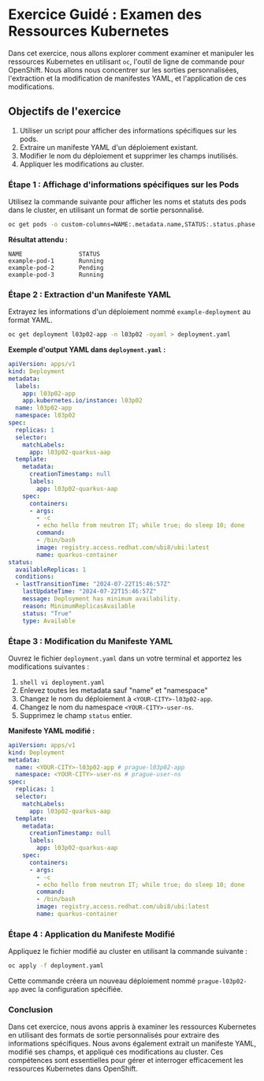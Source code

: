 # Exercice Guidé : Examen des Ressources Kubernetes

Dans cet exercice, nous allons explorer comment examiner et manipuler les ressources Kubernetes en utilisant `oc`, l'outil de ligne de commande pour OpenShift. Nous allons nous concentrer sur les sorties personnalisées, l'extraction et la modification de manifestes YAML, et l'application de ces modifications.

## Objectifs de l'exercice

1. Utiliser un script pour afficher des informations spécifiques sur les pods.
2. Extraire un manifeste YAML d'un déploiement existant.
3. Modifier le nom du déploiement et supprimer les champs inutilisés.
4. Appliquer les modifications au cluster.

### Étape 1 : Affichage d'informations spécifiques sur les Pods

Utilisez la commande suivante pour afficher les noms et statuts des pods dans le cluster, en utilisant un format de sortie personnalisé.

```bash
oc get pods -o custom-columns=NAME:.metadata.name,STATUS:.status.phase
```

**Résultat attendu :**
```
NAME                STATUS
example-pod-1       Running
example-pod-2       Pending
example-pod-3       Running
```

### Étape 2 : Extraction d'un Manifeste YAML

Extrayez les informations d'un déploiement nommé `example-deployment` au format YAML.

```bash
oc get deployment l03p02-app -n l03p02 -oyaml > deployment.yaml
```

**Exemple d'output YAML dans `deployment.yaml` :**

```yaml
apiVersion: apps/v1
kind: Deployment
metadata:
  labels:
    app: l03p02-app
    app.kubernetes.io/instance: l03p02
  name: l03p02-app
  namespace: l03p02
spec:
  replicas: 1
  selector:
    matchLabels:
      app: l03p02-quarkus-aap
  template:
    metadata:
      creationTimestamp: null
      labels:
        app: l03p02-quarkus-aap
    spec:
      containers:
      - args:
        - -c
        - echo hello from neutron IT; while true; do sleep 10; done
        command:
        - /bin/bash
        image: registry.access.redhat.com/ubi8/ubi:latest
        name: quarkus-container
status:
  availableReplicas: 1
  conditions:
  - lastTransitionTime: "2024-07-22T15:46:57Z"
    lastUpdateTime: "2024-07-22T15:46:57Z"
    message: Deployment has minimum availability.
    reason: MinimumReplicasAvailable
    status: "True"
    type: Available
```

### Étape 3 : Modification du Manifeste YAML

Ouvrez le fichier `deployment.yaml` dans un votre terminal et apportez les modifications suivantes :


1. ```shell vi deployment.yaml ```
2. Enlevez toutes les metadata sauf "name" et "namespace"
2. Changez le nom du déploiement à `<YOUR-CITY>-l03p02-app`.
3. Changez le nom du namespace `<YOUR-CITY>-user-ns`.
4. Supprimez le champ `status` entier.

**Manifeste YAML modifié :**

```yaml
apiVersion: apps/v1
kind: Deployment
metadata:
  name: <YOUR-CITY>-l03p02-app # prague-l03p02-app
  namespace: <YOUR-CITY>-user-ns # prague-user-ns
spec:
  replicas: 1
  selector:
    matchLabels:
      app: l03p02-quarkus-aap
  template:
    metadata:
      creationTimestamp: null
      labels:
        app: l03p02-quarkus-aap
    spec:
      containers:
      - args:
        - -c
        - echo hello from neutron IT; while true; do sleep 10; done
        command:
        - /bin/bash
        image: registry.access.redhat.com/ubi8/ubi:latest
        name: quarkus-container
```

### Étape 4 : Application du Manifeste Modifié

Appliquez le fichier modifié au cluster en utilisant la commande suivante :

```bash
oc apply -f deployment.yaml
```

Cette commande créera un nouveau déploiement nommé `prague-l03p02-app` avec la configuration spécifiée.

### Conclusion

Dans cet exercice, nous avons appris à examiner les ressources Kubernetes en utilisant des formats de sortie personnalisés pour extraire des informations spécifiques. Nous avons également extrait un manifeste YAML, modifié ses champs, et appliqué ces modifications au cluster. Ces compétences sont essentielles pour gérer et interroger efficacement les ressources Kubernetes dans OpenShift.
